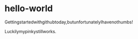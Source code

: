 # hello-world

Gettingstartedwithgithubtoday,butunfortunatelyIhavenothumbs!

Luckilymypinkystillworks.
